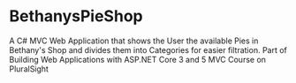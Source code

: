 # BethanysPieShop
A C# MVC Web Application that shows the User the available Pies in Bethany's Shop and divides them into Categories for easier filtration. Part of Building Web Applications with ASP.NET Core 3 and 5 MVC Course on PluralSight  
